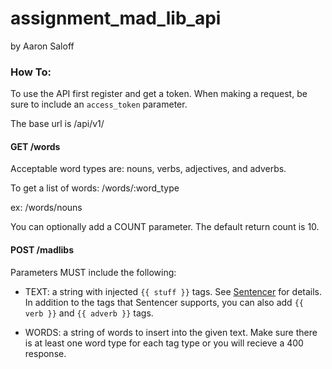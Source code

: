 # assignment_mad_lib_api
by Aaron Saloff

### How To:

To use the API first register and get a token. When making a request, be sure to include an `access_token` parameter.

The base url is /api/v1/

#### GET /words

Acceptable word types are: nouns, verbs, adjectives, and adverbs.

To get a list of words: /words/:word_type

ex: /words/nouns

You can optionally add a COUNT parameter. The default return count is 10.

#### POST /madlibs

Parameters MUST include the following:

- TEXT: a string with injected `{{ stuff }}` tags. See [Sentencer](https://github.com/kylestetz/Sentencer) for details. In addition to the tags that Sentencer supports, you can also add `{{ verb }}` and `{{ adverb }}` tags.

- WORDS: a string of words to insert into the given text. Make sure there is at least one word type for each tag type or you will recieve a 400 response.

